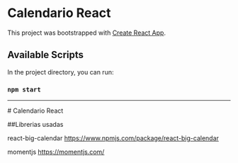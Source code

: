 # Calendario React

This project was bootstrapped with [Create React App](https://github.com/facebook/create-react-app).

## Available Scripts

In the project directory, you can run:

### `npm start`

<hr />
# Calendario React

##Librerias usadas

react-big-calendar
https://www.npmjs.com/package/react-big-calendar

momentjs
https://momentjs.com/
